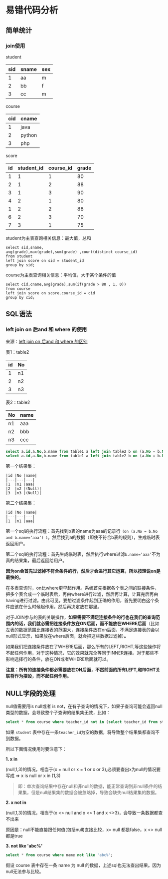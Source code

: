 # 易错代码分析

## 简单统计

### join使用

student

| sid | sname | sex |
| --- | ----- | --- |
| 1   | aa    | m   |
| 2   | bb    | f   |
| 3   | cc    | m   |

course

| cid | cname  |
| --- | ------ |
| 1   | java   |
| 2   | python |
| 3   | php    |

score

| id  | student_id | course_id | grade |
| --- | ---------- | --------- | ----- |
| 1   | 1          | 1         | 80    |
| 2   | 1          | 2         | 88    |
| 3   | 1          | 3         | 90    |
| 4   | 2          | 1         | 80    |
| 1   | 2          | 2         | 88    |
| 6   | 2          | 3         | 70    |
| 7   | 3          | 1         | 75    |

student为主表查询相关信息：最大值，总和

```
select sid,sname,
avg(grade),max(grade),sum(grade) ,count(distinct course_id) 
from student
left join score on sid = student_id 
group by sid;
```

course为主表查询相关信息：平均值，大于某个条件的值

```
select cid,cname,avg(grade),sum(if(grade > 80 , 1, 0))
from course
left join score on score.course_id = cid
group by cid;
```

## SQL语法

### left join on 后and 和 where 的使用

来源：[left join on 后and 和 where 的区别](https://blog.csdn.net/ahwsk/article/details/82886732)

表1：table2

| id  | No  |
| --- | --- |
| 1   | n1  |
| 2   | n2  |
| 3   | n3  |

表2：table2

| No  | name |
|:--- |:---- |
| n1  | aaa  |
| n2  | bbb  |
| n3  | ccc  |

```sql
select a.id,a.No,b.name from table1 a left join table2 b on (a.No = b.No and b.name='aaa');
select a.id,a.No,b.name from table1 a left join table2 b on (a.No = b.No) where b.name='aaa';
```

第一个结果集：

```
|id |No |name|
|---|---|---|
|1  |n1 |aaa|
|2  |n2 |(Null)|
|3  |n3 |(Null)|    
```

第二个结果集：

```
|id |No |name|
|---|---|---|
|1  |n1 |aaa|
```

第一个sql的执行流程：首先找到b表的name为aaa的记录行`（on (a.No = b.No and b.name=’aaa’) ）`。然后找到a的数据（即使不符合b表的规则），生成临时表返回用户。

第二个sql的执行流程：首先生成临时表，然后执行where过滤`b.name=’aaa’`不为真的结果集，最后返回给用户。

**因为on会首先过滤掉不符合条件的行，然后才会进行其它运算，所以按理说on是最快的。**

在多表查询时，on比where更早起作用。系统首先根据各个表之间的联接条件，把多个表合成一个临时表后，再由where进行过滤，然后再计算，计算完后再由having进行过滤。由此可见，要想过滤条件起到正确的作用，首先要明白这个条件应该在什么时候起作用，然后再决定放在那里。

对于JOIN参与的表的关联操作，**如果需要不满足连接条件的行也在我们的查询范围内的话，我们就必需把连接条件放在ON后面，而不能放在WHERE后面**（比如左表的数据范围比连接表的范围大，连接条件放在on后面，不满足连接表的会以null形式显示，如果放在where后面，就会把这些数据过滤掉）**。**

如果我们把连接条件放在了WHERE后面，那么所有的LEFT,RIGHT,等这些操作将不起任何作用，对于这种情况，它的效果就完全等同于INNER连接。对于那些不影响选择行的条件，放在ON或者WHERE后面就可以。

**注意：所有的连接条件都必需要放在ON后面，不然前面的所有LEFT,和RIGHT关联将作为摆设，而不起任何作用。**

## NULL字段的处理

null值需要用is null或者 is not，在有子查询的情况下，如果子查询可能会返回null类型的数据，会导致整个子查询的结果集无效，比如：

```sql
select * from course where teacher_id not in (select teacher_id from student)
```

如果 `student` 表中存在一条`teacher_id`为空的数据，将导致整个结果集都查询不到数据。

所以下面情况使用时要注意下：

**1. x in**

(null,1,3)的情况，相当于(x = null or x = 1 or x or 3),必须要查出x为null的情况要写成 => x is null or x in (1,3)

> 即：单次查询结果中存在null和非null的数据，能正常查询到非null条件的结果集，但是null结果集的数据会被忽略掉，导致会缺失null结果集的数据。

**2. x not in**

(null,1,3)的情况，相当于(x <> null and x <> 1 and x <>3)，会导致一条数据都查不出来

原因是：null不能直接跟任何值(包括null)直接比较，x= null 都是false，x <> null 都是true

**3. not like 'abc%'**

```sql
select * from course where name not like 'abc%';
```

假设 course 表中存在一条 name 为 null 的数据，上述sql也无法查出结果。因为null无法参与比较。


